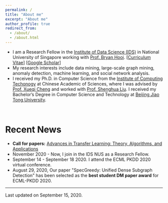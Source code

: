 ```yaml
---
permalink: /
title: "About me"
excerpt: "About me"
author_profile: true
redirect_from:
  - /about/
  - /about.html
---
```



<!-- <p align="center">
  <img src="https://wenchieh.github.io/files/wenchieh_img.jpg?raw=true" alt="Photo" style="width: 450px;"/>
</p> -->


* I am a Research Fellow in the [Institute of Data Science (IDS)](https://ids.nus.edu.sg/) in National University of Singapore working with [Prof. Bryan Hooi](https://bhooi.github.io/).  [[Curriculum Vitae](http://wenchieh.github.io/files/pdf/wenchieh_cv.pdf)] [[Google Scholar](https://scholar.google.com/citations?user=EV1kntYAAAAJ&hl=en)]
* My research interests include data mining, large-scale graph mining, anomaly detection, machine learning, and social network analysis.
* I received my Ph.D. in Computer Science from the [Institute of Computing Techonogy](http://www.ict.ac.cn/) at Chinese Academic of Sciences, where I was advised by [Prof. Xueqi Cheng](http://www.bigdatalab.ac.cn/~cxq/) and worked with [Prof. Shenghua Liu](https://shenghua-liu.github.io/).
I received my Bachelor’s Degree in Computer Science and Technology at [Beijing Jiao Tong University](http://www.bjtu.edu.cn/).

<!-- I am on job market this year, please find my CV and research statement using the links above. -->

<br>



# Recent News
* **Call for papers:** [Advances in Transfer Learning: Theory, Algorithms, and Applications](https://www.frontiersin.org/research-topics/21133/advances-in-transfer-learning-theory-algorithms-and-applications)
* November 2020 - Now, I join in the IDS NUS as a Research Fellow.
* September 14 - September 18 2020. I attend the ECML PKDD 2020 virtual conference.
* August 29, 2020, Our paper "SpecGreedy: Unified Dense Subgraph Detection" has been selected as the **best student DM paper award** for ECML-PKDD 2020.
<!--
* August 20, 2020, One paper accepted to _Future Generation Computer Systems_.
* June 5, 2020. One paper accepted to ECML-PKDD 2020.
* November 8 - November 11 2019. I attended the ICDM 2019 held in Beijing, China.
* September 15 - September 21 2019. I attended the ECMLPKDD 2019 held in Würzburg, Germany.
* June 8, 2019. One paper accepted to ECML-PKDD 2019.
* April 13 - April 19, 2019. I attended the 23rd Pacific-Asia Conference on Knowledge Discovery and Data Mining held in Macau, China.
* December 14, 2018. Two papers accepted to PAKDD 209.
* July, 1, 2018. One paper accepted to ACM Multi medium 2018
* August 17, 2017. One paper accepted to ICDM 2017.
-->


----

Last updated on September 15, 2020.
